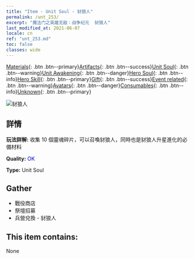 ```yaml
---
title: "Item - Unit Soul - 豺狼人"
permalink: /unt_253/
excerpt: "魔法门之英雄无敌：战争纪元  豺狼人"
last_modified_at: 2021-06-07
locale: cn
ref: "unt_253.md"
toc: false
classes: wide
---
```

 [Materials](/ItemsCN/){: .btn .btn--primary}[Artifacts](/ItemsCN/Artifacts/){: .btn .btn--success}[Unit Soul](/ItemsCN/UnitSoul/){: .btn .btn--warning}[Unit Awakening](/ItemsCN/UnitAwakening/){: .btn .btn--danger}[Hero Soul](/ItemsCN/HeroSoul/){: .btn .btn--info}[Hero Skill](/ItemsCN/HeroSkill/){: .btn .btn--primary}[Gift](/ItemsCN/Gift/){: .btn .btn--success}[Event related](/ItemsCN/Events/){: .btn .btn--warning}[Avatars](/ItemsCN/Avatars/){: .btn .btn--danger}[Consumables](/ItemsCN/Consumables/){: .btn .btn--info}[Unknown](/ItemsCN/Unknown/){: .btn .btn--primary}

 ![豺狼人](/images/u/ti_langren.jpg)

## 詳情
 **玩法詳解:** 收集 10 個靈魂碎片，可以召喚豺狼人，同時也是豺狼人升星進化的必備材料

 **Quality:** <span style="color: #0000CD">OK</span>

 **Type:** Unit Soul

## Gather

*    戰役商店 
*    祭壇招募 
*    兵營兌換 - 豺狼人 

## This item contains:

  None

